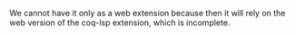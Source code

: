 We cannot have it only as a web extension because then it will rely on the web version of the coq-lsp extension, which is incomplete.